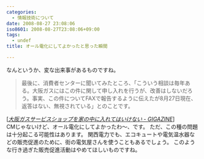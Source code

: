 ```yaml
---
categories:
  - 情報技術について
date: 2008-08-27 23:08:06
iso8601: 2008-08-27T23:08:06+09:00
tags:
  - undef
title: オール電化にしてよかったと思った瞬間

---
```


なんというか、変な出来事があるものですね。
<blockquote cite="http://gigazine.net/index.php?/news/comments/20080827_osaka_gas_service/" title="大阪ガスサービスショップを家の中に入れてはいけない - GIGAZINE" class="blockquote"><p>最後に、消費者センターに聞いてみたところ、「こういう相談は毎年ある。大阪ガスにはこの件に関して申し入れを行うが、改善はしないだろう。事実、この件についてFAXで報告するように伝えたが8月27日現在、返答はない、無視されている」とのことです。</p></blockquote><div class="cite">[<cite><a href="http://gigazine.net/news/20080827_osaka_gas_service/">大阪ガスサービスショップを家の中に入れてはいけない - GIGAZINE</a></cite>]</div>
CMじゃないけど、オール電化にしてよかったわ～、です。
ただ、この種の問題は十分起こる可能性はあります。
関西電力でも、エコキュートや電気温水器などの販売促進のために、街の電気屋さんを使うこともあるでしょう。
このような行き過ぎた販売促進活動はやめてほしいものですね。
    	